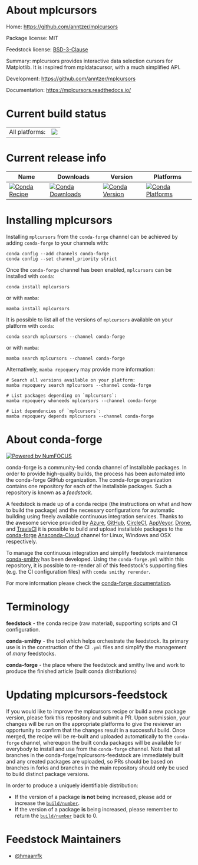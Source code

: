 About mplcursors
================

Home: https://github.com/anntzer/mplcursors

Package license: MIT

Feedstock license: [BSD-3-Clause](https://github.com/conda-forge/mplcursors-feedstock/blob/main/LICENSE.txt)

Summary: mplcursors provides interactive data selection cursors for Matplotlib. It is inspired from mpldatacursor, with a much simplified API.

Development: https://github.com/anntzer/mplcursors

Documentation: https://mplcursors.readthedocs.io/

Current build status
====================


<table><tr><td>All platforms:</td>
    <td>
      <a href="https://dev.azure.com/conda-forge/feedstock-builds/_build/latest?definitionId=4007&branchName=main">
        <img src="https://dev.azure.com/conda-forge/feedstock-builds/_apis/build/status/mplcursors-feedstock?branchName=main">
      </a>
    </td>
  </tr>
</table>

Current release info
====================

| Name | Downloads | Version | Platforms |
| --- | --- | --- | --- |
| [![Conda Recipe](https://img.shields.io/badge/recipe-mplcursors-green.svg)](https://anaconda.org/conda-forge/mplcursors) | [![Conda Downloads](https://img.shields.io/conda/dn/conda-forge/mplcursors.svg)](https://anaconda.org/conda-forge/mplcursors) | [![Conda Version](https://img.shields.io/conda/vn/conda-forge/mplcursors.svg)](https://anaconda.org/conda-forge/mplcursors) | [![Conda Platforms](https://img.shields.io/conda/pn/conda-forge/mplcursors.svg)](https://anaconda.org/conda-forge/mplcursors) |

Installing mplcursors
=====================

Installing `mplcursors` from the `conda-forge` channel can be achieved by adding `conda-forge` to your channels with:

```
conda config --add channels conda-forge
conda config --set channel_priority strict
```

Once the `conda-forge` channel has been enabled, `mplcursors` can be installed with `conda`:

```
conda install mplcursors
```

or with `mamba`:

```
mamba install mplcursors
```

It is possible to list all of the versions of `mplcursors` available on your platform with `conda`:

```
conda search mplcursors --channel conda-forge
```

or with `mamba`:

```
mamba search mplcursors --channel conda-forge
```

Alternatively, `mamba repoquery` may provide more information:

```
# Search all versions available on your platform:
mamba repoquery search mplcursors --channel conda-forge

# List packages depending on `mplcursors`:
mamba repoquery whoneeds mplcursors --channel conda-forge

# List dependencies of `mplcursors`:
mamba repoquery depends mplcursors --channel conda-forge
```


About conda-forge
=================

[![Powered by
NumFOCUS](https://img.shields.io/badge/powered%20by-NumFOCUS-orange.svg?style=flat&colorA=E1523D&colorB=007D8A)](https://numfocus.org)

conda-forge is a community-led conda channel of installable packages.
In order to provide high-quality builds, the process has been automated into the
conda-forge GitHub organization. The conda-forge organization contains one repository
for each of the installable packages. Such a repository is known as a *feedstock*.

A feedstock is made up of a conda recipe (the instructions on what and how to build
the package) and the necessary configurations for automatic building using freely
available continuous integration services. Thanks to the awesome service provided by
[Azure](https://azure.microsoft.com/en-us/services/devops/), [GitHub](https://github.com/),
[CircleCI](https://circleci.com/), [AppVeyor](https://www.appveyor.com/),
[Drone](https://cloud.drone.io/welcome), and [TravisCI](https://travis-ci.com/)
it is possible to build and upload installable packages to the
[conda-forge](https://anaconda.org/conda-forge) [Anaconda-Cloud](https://anaconda.org/)
channel for Linux, Windows and OSX respectively.

To manage the continuous integration and simplify feedstock maintenance
[conda-smithy](https://github.com/conda-forge/conda-smithy) has been developed.
Using the ``conda-forge.yml`` within this repository, it is possible to re-render all of
this feedstock's supporting files (e.g. the CI configuration files) with ``conda smithy rerender``.

For more information please check the [conda-forge documentation](https://conda-forge.org/docs/).

Terminology
===========

**feedstock** - the conda recipe (raw material), supporting scripts and CI configuration.

**conda-smithy** - the tool which helps orchestrate the feedstock.
                   Its primary use is in the construction of the CI ``.yml`` files
                   and simplify the management of *many* feedstocks.

**conda-forge** - the place where the feedstock and smithy live and work to
                  produce the finished article (built conda distributions)


Updating mplcursors-feedstock
=============================

If you would like to improve the mplcursors recipe or build a new
package version, please fork this repository and submit a PR. Upon submission,
your changes will be run on the appropriate platforms to give the reviewer an
opportunity to confirm that the changes result in a successful build. Once
merged, the recipe will be re-built and uploaded automatically to the
`conda-forge` channel, whereupon the built conda packages will be available for
everybody to install and use from the `conda-forge` channel.
Note that all branches in the conda-forge/mplcursors-feedstock are
immediately built and any created packages are uploaded, so PRs should be based
on branches in forks and branches in the main repository should only be used to
build distinct package versions.

In order to produce a uniquely identifiable distribution:
 * If the version of a package **is not** being increased, please add or increase
   the [``build/number``](https://docs.conda.io/projects/conda-build/en/latest/resources/define-metadata.html#build-number-and-string).
 * If the version of a package **is** being increased, please remember to return
   the [``build/number``](https://docs.conda.io/projects/conda-build/en/latest/resources/define-metadata.html#build-number-and-string)
   back to 0.

Feedstock Maintainers
=====================

* [@hmaarrfk](https://github.com/hmaarrfk/)

